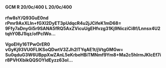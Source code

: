 #### GCM R 20/0c/400 L 20/0c/400
**rfw8sY/Q93GuE0nd**<br/>**rPmr9AxXLIn+fGXl2DyET3pUdqcR4u2jJCifeK1mD68=**<br/>**9Ffy7aDnyGi5r9SANA5fRQ5AxZVicuUgEHfvzg31Kj9NicziCi8f/Lnnsx4U2tqhY0BJ1lqz/ofPclWo...**<br/><br/>
**VgoEHy16TPwOrER0**<br/>**vGyKj93VU0FLIKSoQDwtV3ZJh2lTYqAE1t/jVtgGMGw=**<br/>**Su0qduG3W6UBppXwZAnL5eKrbeHBiTMNmf9Ym8+Ma2c5hIrmJKIcEf7ir8PVHXbikQQSOYIdEyzz63oI...**